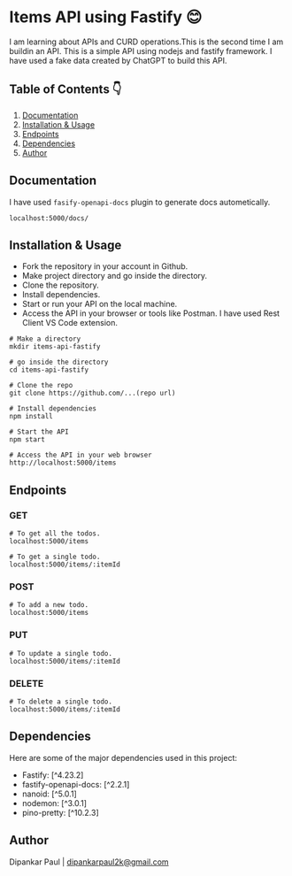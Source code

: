 # Items API using Fastify 😊

I am learning about APIs and CURD operations.This is the second time I am buildin an API. This is a simple API using nodejs and fastify framework. I have used a fake data created by ChatGPT to build this API.

## Table of Contents 👇

1. [Documentation](#documentation)
2. [Installation & Usage](#installation--usage)
3. [Endpoints](#endpoints)
4. [Dependencies](#dependencies)
5. [Author](#author)


## Documentation

I have used `fasify-openapi-docs` plugin to generate docs autometically.

```
localhost:5000/docs/
```

## Installation & Usage

- Fork the repository in your account in Github.
- Make project directory and go inside the directory.
- Clone the repository.
- Install dependencies.
- Start or run your API on the local machine.
- Access the API in your browser or tools like Postman. I have used Rest Client VS Code extension.

```terminal
# Make a directory
mkdir items-api-fastify

# go inside the directory
cd items-api-fastify

# Clone the repo
git clone https://github.com/...(repo url)

# Install dependencies
npm install

# Start the API
npm start

# Access the API in your web browser
http://localhost:5000/items
```

## Endpoints

### GET

```
# To get all the todos.
localhost:5000/items

# To get a single todo.
localhost:5000/items/:itemId
```

### POST

```
# To add a new todo.
localhost:5000/items
```

### PUT

```
# To update a single todo.
localhost:5000/items/:itemId
```

### DELETE

```
# To delete a single todo.
localhost:5000/items/:itemId
```

## Dependencies
Here are some of the major dependencies used in this project:

- Fastify: [^4.23.2]
- fastify-openapi-docs: [^2.2.1]
- nanoid: [^5.0.1]
- nodemon: [^3.0.1]
- pino-pretty: [^10.2.3]

## Author

Dipankar Paul | dipankarpaul2k@gmail.com